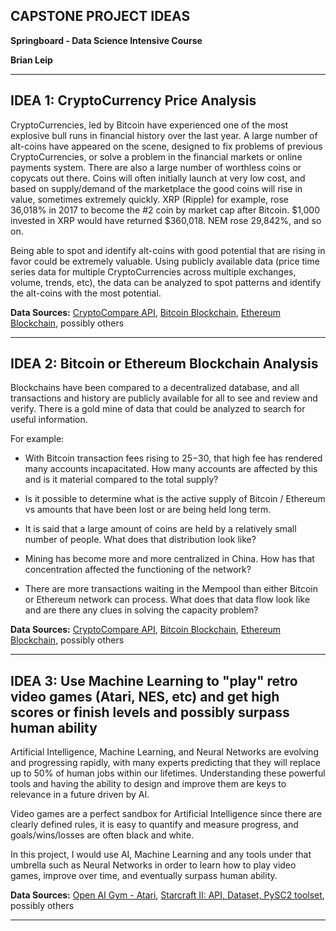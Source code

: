 ## CAPSTONE PROJECT IDEAS

**Springboard - Data Science Intensive Course**

**Brian Leip**

---
## IDEA 1:  CryptoCurrency Price Analysis
CryptoCurrencies, led by Bitcoin have experienced one of the most explosive bull runs in financial history over the last year.  A large number of alt-coins have appeared on the scene, designed to fix problems of previous CryptoCurrencies, or solve a problem in the financial markets or online payments system.  There are also a large number of worthless coins or copycats out there.  Coins will often initially launch at very low cost, and based on supply/demand of the marketplace the good coins will rise in value, sometimes extremely quickly.  XRP (Ripple) for example, rose 36,018% in 2017 to become the #2 coin by market cap after Bitcoin.  $1,000 invested in XRP would have returned $360,018.  NEM rose 29,842%, and so on.

Being able to spot and identify alt-coins with good potential that are rising in favor could be extremely valuable.  Using publicly available data (price time series data for multiple CryptoCurrencies across multiple exchanges, volume, trends, etc), the data can be analyzed to spot patterns and identify the alt-coins with the most potential.

**Data Sources:**
[CryptoCompare API](https://www.cryptocompare.com/api/),
[Bitcoin Blockchain](https://blockchain.info/), 
[Ethereum Blockchain](https://etherscan.io/),
possibly others

---
## IDEA 2:  Bitcoin or Ethereum Blockchain Analysis
Blockchains have been compared to a decentralized database, and all transactions and history are publicly available for all to see and review and verify.  There is a gold mine of data that could be analyzed to search for useful information.  

For example:  

- With Bitcoin transaction fees rising to $25-$30, that high fee has rendered many accounts incapacitated.  How many accounts are affected by this and is it material compared to the total supply?

- Is it possible to determine what is the active supply of Bitcoin / Ethereum vs amounts that have been lost or are being held long term.

- It is said that a large amount of coins are held by a relatively small number of people.  What does that distribution look like?

- Mining has become more and more centralized in China.  How has that concentration affected the functioning of the network?

- There are more transactions waiting in the Mempool than either Bitcoin or Ethereum network can process.  What does that data flow look like and are there any clues in solving the capacity problem?

**Data Sources:**
[CryptoCompare API](https://www.cryptocompare.com/api/),
[Bitcoin Blockchain](https://blockchain.info/), 
[Ethereum Blockchain](https://etherscan.io/),
possibly others

---
## IDEA 3:  Use Machine Learning to "play" retro video games (Atari, NES, etc) and get high scores or finish levels and possibly surpass human ability
Artificial Intelligence, Machine Learning, and Neural Networks are evolving and progressing rapidly, with many experts predicting that they will replace up to 50% of human jobs within our lifetimes.  Understanding these powerful tools and having the ability to design and improve them are keys to relevance in a future driven by AI.  

Video games are a perfect sandbox for Artificial Intelligence since there are clearly defined rules, it is easy to quantify and measure progress, and goals/wins/losses are often black and white.  

In this project, I would use AI, Machine Learning and any tools under that umbrella such as Neural Networks in order to learn how to play video games, improve over time, and eventually surpass human ability.  

**Data Sources:**
[Open AI Gym - Atari](https://gym.openai.com/envs/#atari),
[Starcraft II: API, Dataset, PySC2 toolset](https://deepmind.com/blog/deepmind-and-blizzard-open-starcraft-ii-ai-research-environment/),
possibly others

---